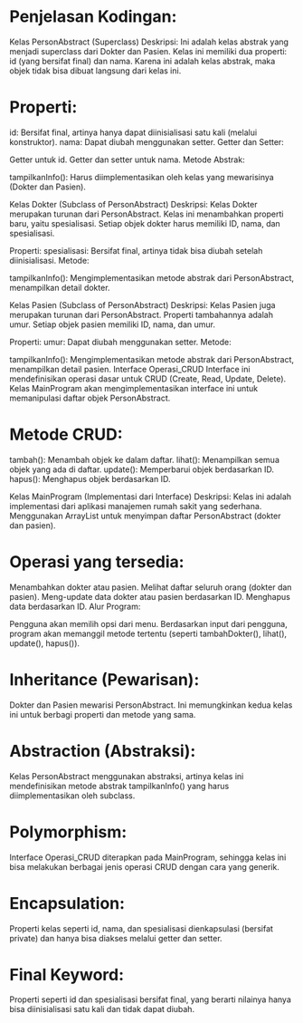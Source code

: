 
# Penjelasan Kodingan:
Kelas PersonAbstract (Superclass)
Deskripsi: Ini adalah kelas abstrak yang menjadi superclass dari Dokter dan Pasien. Kelas ini memiliki dua properti: id (yang bersifat final) dan nama. Karena ini adalah kelas abstrak, maka objek tidak bisa dibuat langsung dari kelas ini.

# Properti:
id: Bersifat final, artinya hanya dapat diinisialisasi satu kali (melalui konstruktor).
nama: Dapat diubah menggunakan setter.
Getter dan Setter:

Getter untuk id.
Getter dan setter untuk nama.
Metode Abstrak:

tampilkanInfo(): Harus diimplementasikan oleh kelas yang mewarisinya (Dokter dan Pasien).

Kelas Dokter (Subclass of PersonAbstract)
Deskripsi: Kelas Dokter merupakan turunan dari PersonAbstract. Kelas ini menambahkan properti baru, yaitu spesialisasi. Setiap objek dokter harus memiliki ID, nama, dan spesialisasi.

Properti:
spesialisasi: Bersifat final, artinya tidak bisa diubah setelah diinisialisasi.
Metode:

tampilkanInfo(): Mengimplementasikan metode abstrak dari PersonAbstract, menampilkan detail dokter.

Kelas Pasien (Subclass of PersonAbstract)
Deskripsi: Kelas Pasien juga merupakan turunan dari PersonAbstract. Properti tambahannya adalah umur. Setiap objek pasien memiliki ID, nama, dan umur.

Properti:
umur: Dapat diubah menggunakan setter.
Metode:

tampilkanInfo(): Mengimplementasikan metode abstrak dari PersonAbstract, menampilkan detail pasien.
Interface Operasi_CRUD
Interface ini mendefinisikan operasi dasar untuk CRUD (Create, Read, Update, Delete). Kelas MainProgram akan mengimplementasikan interface ini untuk memanipulasi daftar objek PersonAbstract.

# **Metode CRUD:**

tambah(): Menambah objek ke dalam daftar.
lihat(): Menampilkan semua objek yang ada di daftar.
update(): Memperbarui objek berdasarkan ID.
hapus(): Menghapus objek berdasarkan ID.

Kelas MainProgram (Implementasi dari Interface)
Deskripsi: Kelas ini adalah implementasi dari aplikasi manajemen rumah sakit yang sederhana. Menggunakan ArrayList untuk menyimpan daftar PersonAbstract (dokter dan pasien).

# **Operasi yang tersedia:**

Menambahkan dokter atau pasien.
Melihat daftar seluruh orang (dokter dan pasien).
Meng-update data dokter atau pasien berdasarkan ID.
Menghapus data berdasarkan ID.
Alur Program:

Pengguna akan memilih opsi dari menu.
Berdasarkan input dari pengguna, program akan memanggil metode tertentu (seperti tambahDokter(), lihat(), update(), hapus()).



# **Inheritance (Pewarisan):**
Dokter dan Pasien mewarisi PersonAbstract. Ini memungkinkan kedua kelas ini untuk berbagi properti dan metode yang sama.

# **Abstraction (Abstraksi):**
Kelas PersonAbstract menggunakan abstraksi, artinya kelas ini mendefinisikan metode abstrak tampilkanInfo() yang harus diimplementasikan oleh subclass.

# **Polymorphism:**
Interface Operasi_CRUD diterapkan pada MainProgram, sehingga kelas ini bisa melakukan berbagai jenis operasi CRUD dengan cara yang generik.

# **Encapsulation:**
Properti kelas seperti id, nama, dan spesialisasi dienkapsulasi (bersifat private) dan hanya bisa diakses melalui getter dan setter.

# **Final Keyword:**
Properti seperti id dan spesialisasi bersifat final, yang berarti nilainya hanya bisa diinisialisasi satu kali dan tidak dapat diubah.


